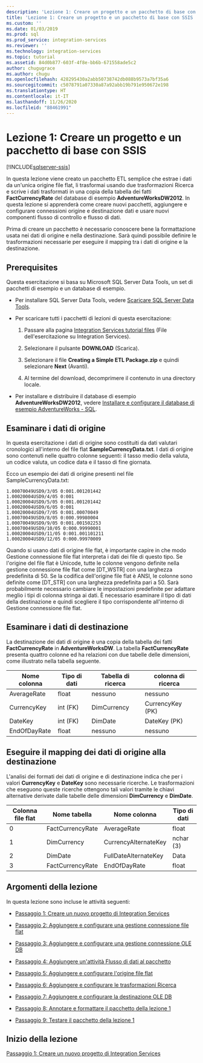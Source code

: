 ```yaml
---
description: 'Lezione 1: Creare un progetto e un pacchetto di base con SSIS'
title: 'Lezione 1: Creare un progetto e un pacchetto di base con SSIS | Microsoft Docs'
ms.custom: ''
ms.date: 01/03/2019
ms.prod: sql
ms.prod_service: integration-services
ms.reviewer: ''
ms.technology: integration-services
ms.topic: tutorial
ms.assetid: 84d0b877-603f-4f8e-bb6b-671558ade5c2
author: chugugrace
ms.author: chugu
ms.openlocfilehash: 428295430a2abb50738742db088b9573a7bf35a6
ms.sourcegitcommit: c5078791a07330a87a92abb19b791e950672e198
ms.translationtype: HT
ms.contentlocale: it-IT
ms.lasthandoff: 11/26/2020
ms.locfileid: "88461991"
---
```

# <a name="lesson-1-create-a-project-and-basic-package-with-ssis"></a>Lezione 1: Creare un progetto e un pacchetto di base con SSIS

[!INCLUDE[sqlserver-ssis](../includes/applies-to-version/sqlserver-ssis.md)]



In questa lezione viene creato un pacchetto ETL semplice che estrae i dati da un'unica origine file flat, li trasformai usando due trasformazioni Ricerca e scrive i dati trasformati in una copia della tabella dei fatti **FactCurrencyRate** del database di esempio **AdventureWorksDW2012**. In questa lezione si apprenderà come creare nuovi pacchetti, aggiungere e configurare connessioni origine e destinazione dati e usare nuovi componenti flusso di controllo e flusso di dati.  
  
Prima di creare un pacchetto è necessario conoscere bene la formattazione usata nei dati di origine e nella destinazione. Sarà quindi possibile definire le trasformazioni necessarie per eseguire il mapping tra i dati di origine e la destinazione.  

## <a name="prerequisites"></a>Prerequisites

Questa esercitazione si basa su Microsoft SQL Server Data Tools, un set di pacchetti di esempio e un database di esempio.

* Per installare SQL Server Data Tools, vedere [Scaricare SQL Server Data Tools](../ssdt/download-sql-server-data-tools-ssdt.md).  
  
* Per scaricare tutti i pacchetti di lezioni di questa esercitazione:

    1.  Passare alla pagina [Integration Services tutorial files](https://www.microsoft.com/download/details.aspx?id=56827) (File dell'esercitazione su Integration Services).

    2.  Selezionare il pulsante **DOWNLOAD** (Scarica).

    3.  Selezionare il file **Creating a Simple ETL Package.zip** e quindi selezionare **Next** (Avanti).

    4.  Al termine del download, decomprimere il contenuto in una directory locale.  

* Per installare e distribuire il database di esempio **AdventureWorksDW2012**, vedere [Installare e configurare il database di esempio AdventureWorks - SQL](../samples/adventureworks-install-configure.md).
  
## <a name="look-at-the-source-data"></a>Esaminare i dati di origine
In questa esercitazione i dati di origine sono costituiti da dati valutari cronologici all'interno del file flat **SampleCurrencyData.txt**. I dati di origine sono contenuti nelle quattro colonne seguenti: il tasso medio della valuta, un codice valuta, un codice data e il tasso di fine giornata.  
  
Ecco un esempio dei dati di origine presenti nel file SampleCurrencyData.txt:  
  
```
1.00070049USD9/3/05 0:001.001201442  
1.00020004USD9/4/05 0:001  
1.00020004USD9/5/05 0:001.001201442  
1.00020004USD9/6/05 0:001  
1.00020004USD9/7/05 0:001.00070049  
1.00070049USD9/8/05 0:000.99980004  
1.00070049USD9/9/05 0:001.001502253  
1.00070049USD9/10/05 0:000.99990001  
1.00020004USD9/11/05 0:001.001101211  
1.00020004USD9/12/05 0:000.99970009
```
  
Quando si usano dati di origine file flat, è importante capire in che modo Gestione connessione file flat interpreta i dati dei file di questo tipo. Se l'origine del file flat è Unicode, tutte le colonne vengono definite nella gestione connessione file flat come [DT_WSTR] con una larghezza predefinita di 50. Se la codifica dell'origine file flat è ANSI, le colonne sono definite come [DT_STR] con una larghezza predefinita pari a 50. Sarà probabilmente necessario cambiare le impostazioni predefinite per adattare meglio i tipi di colonna stringa ai dati. È necessario esaminare il tipo di dati della destinazione e quindi scegliere il tipo corrispondente all'interno di Gestione connessione file flat.  
  
## <a name="look-at-the-destination-data"></a>Esaminare i dati di destinazione
La destinazione dei dati di origine è una copia della tabella dei fatti **FactCurrencyRate** in **AdventureWorksDW**. La tabella **FactCurrencyRate** presenta quattro colonne ed ha relazioni con due tabelle delle dimensioni, come illustrato nella tabella seguente.  
  
|Nome colonna|Tipo di dati|Tabella di ricerca|colonna di ricerca|  
|---------------|-------------|----------------|-----------------|  
|AverageRate|float|nessuno|nessuno|  
|CurrencyKey|int (FK)|DimCurrency|CurrencyKey (PK)|  
|DateKey|int (FK)|DimDate|DateKey (PK)|  
|EndOfDayRate|float|nessuno|nessuno|  
  
## <a name="map-the-source-data-to-the-destination"></a>Eseguire il mapping dei dati di origine alla destinazione  
L'analisi dei formati dei dati di origine e di destinazione indica che per i valori **CurrencyKey** e **DateKey** sono necessarie ricerche. Le trasformazioni che eseguono queste ricerche ottengono tali valori tramite le chiavi alternative derivate dalle tabelle delle dimensioni **DimCurrency** e **DimDate**.  
  
|Colonna file flat|Nome tabella|Nome colonna|Tipo di dati|  
|--------------------|--------------|---------------|-------------|  
|0|FactCurrencyRate|AverageRate|float|  
|1|DimCurrency|CurrencyAlternateKey|nchar (3)|  
|2|DimDate|FullDateAlternateKey|Data|  
|3|FactCurrencyRate|EndOfDayRate|float|  
  
## <a name="lesson-tasks"></a>Argomenti della lezione  
In questa lezione sono incluse le attività seguenti:  
  
-   [Passaggio 1: Creare un nuovo progetto di Integration Services](../integration-services/lesson-1-1-creating-a-new-integration-services-project.md)  
  
-   [Passaggio 2: Aggiungere e configurare una gestione connessione file flat](../integration-services/lesson-1-2-adding-and-configuring-a-flat-file-connection-manager.md)  
  
-   [Passaggio 3: Aggiungere e configurare una gestione connessione OLE DB](../integration-services/lesson-1-3-adding-and-configuring-an-ole-db-connection-manager.md)  
  
-   [Passaggio 4: Aggiungere un'attività Flusso di dati al pacchetto](../integration-services/lesson-1-4-adding-a-data-flow-task-to-the-package.md)  
  
-   [Passaggio 5: Aggiungere e configurare l'origine file flat](../integration-services/lesson-1-5-adding-and-configuring-the-flat-file-source.md)  
  
-   [Passaggio 6: Aggiungere e configurare le trasformazioni Ricerca](../integration-services/lesson-1-6-adding-and-configuring-the-lookup-transformations.md)  
  
-   [Passaggio 7: Aggiungere e configurare la destinazione OLE DB](../integration-services/lesson-1-7-adding-and-configuring-the-ole-db-destination.md)  
  
-   [Passaggio 8: Annotare e formattare il pacchetto della lezione 1](../integration-services/lesson-1-8-making-the-lesson-1-package-easier-to-understand.md)  
  
-   [Passaggio 9: Testare il pacchetto della lezione 1](../integration-services/lesson-1-9-testing-the-lesson-1-tutorial-package.md)  
  
## <a name="start-the-lesson"></a>Inizio della lezione  
[Passaggio 1: Creare un nuovo progetto di Integration Services](../integration-services/lesson-1-1-creating-a-new-integration-services-project.md)  
  

